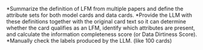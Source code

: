 
*Summarize the definition of LFM from multiple papers and define the attribute sets for both model cards and data cards.
*Provide the LLM with these definitions together with the original card text so it can determine whether the card qualifies as an LFM, identify which attributes are present, and calculate the information completeness score (or Data Dirtiness Score).
*Manually check the labels produced by the LLM. (like 100 cards)

